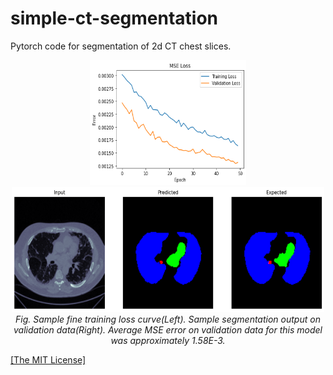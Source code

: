 <h1>simple-ct-segmentation</h1>
<p>Pytorch code for segmentation of 2d CT chest slices.</p>

<p align="center">
    <img width="250" height="200" src="https://github.com/AgamChopra/simple-ct-segmentation/blob/main/rersults/Figure%202022-07-29%20011023.png">
    <img width="500" height="200"src="https://github.com/AgamChopra/simple-ct-segmentation/blob/main/rersults/Figure%202022-07-29%20014118%20(6).png">
    <br><i>Fig. Sample fine training loss curve(Left). Sample segmentation output on validation data(Right). Average MSE error on validation data for this model was approximately 1.58E-3.</i><br>
</p>

<p><a href="https://raw.githubusercontent.com/AgamChopra/simple-ct-segmentation/main/LICENSE" target="blank">[The MIT License]</a></p>
